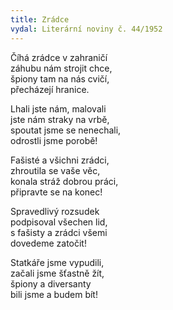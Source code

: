 ```yaml
---
title: Zrádce
vydal: Literární noviny č. 44/1952
---
```


Číhá zrádce v zahraničí   
záhubu nám strojit chce,   
špiony tam na nás cvičí,   
přecházejí hranice.

Lhali jste nám, malovali   
jste nám straky na vrbě,   
spoutat jsme se nenechali,   
odrostli jsme porobě!

Fašisté a všichni zrádci,   
zhroutila se vaše věc,   
konala stráž dobrou práci,   
připravte se na konec!

Spravedlivý rozsudek   
podpisoval všechen lid,   
s fašisty a zrádci všemi   
dovedeme zatočit!

Statkáře jsme vypudili,   
začali jsme šťastně žít,   
špiony a diversanty   
bili jsme a budem bít!



